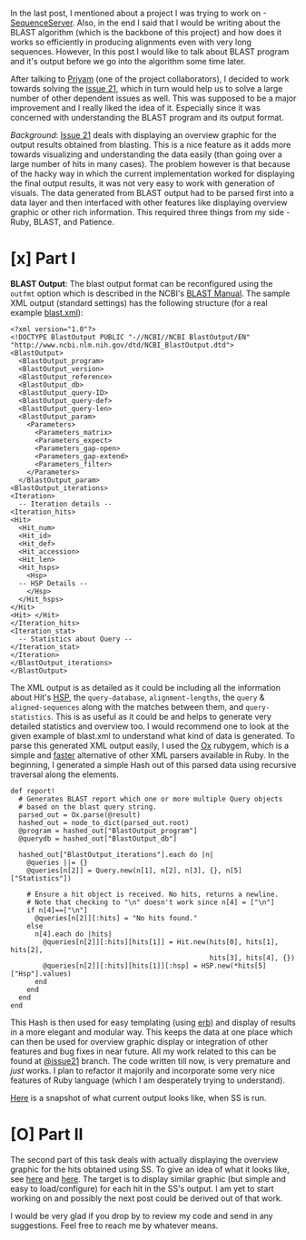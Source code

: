 In the last post, I mentioned about a project I was trying to work on
-[SequenceServer](http://www.sequenceserver.com). Also, in the end I
said that I would be writing about the BLAST algorithm (which is the
backbone of this project) and how does it works so efficiently in
producing alignments even with very long sequences. However, In this
post I would like to talk about BLAST program and it\'s output before we
go into the algorithm some time later.

After talking to [Priyam](https://github.com/yeban) (one of the project
collaborators), I decided to work towards solving the [issue
21](https://github.com/yannickwurm/sequenceserver/issues/21), which in
turn would help us to solve a large number of other dependent issues as
well. This was supposed to be a major improvement and I really liked the
idea of it. Especially since it was concerned with understanding the
BLAST program and its output format.

*Background*: [Issue
21](https://github.com/yannickwurm/sequenceserver/issues/21) deals with
displaying an overview graphic for the output results obtained from
blasting. This is a nice feature as it adds more towards visualizing and
understanding the data easily (than going over a large number of hits in
many cases). The problem however is that because of the hacky way in
which the current implementation worked for displaying the final output
results, it was not very easy to work with generation of visuals. The
data generated from BLAST output had to be parsed first into a data
layer and then interfaced with other features like displaying overview
graphic or other rich information. This required three things from my
side - Ruby, BLAST, and Patience.

\[x\] Part I
============

**BLAST Output**: The blast output format can be reconfigured using the
`outfmt` option which is described in the NCBI\'s [BLAST
Manual](www.ncbi.nlm.nih.gov/books/NBK1763/?report=reader#!po=91.5094).
The sample XML output (standard settings) has the following structure
(for a real example
[blast.xml](https://gist.github.com/vivekiitkgp/e9fb422f177bec7f56b6#file-blast-xml)):

``` {.xml}
<?xml version="1.0"?>
<!DOCTYPE BlastOutput PUBLIC "-//NCBI//NCBI BlastOutput/EN" "http://www.ncbi.nlm.nih.gov/dtd/NCBI_BlastOutput.dtd">
<BlastOutput>
  <BlastOutput_program>
  <BlastOutput_version>
  <BlastOutput_reference>
  <BlastOutput_db>
  <BlastOutput_query-ID>
  <BlastOutput_query-def>
  <BlastOutput_query-len>
  <BlastOutput_param>
    <Parameters>
      <Parameters_matrix>
      <Parameters_expect>
      <Parameters_gap-open>
      <Parameters_gap-extend>
      <Parameters_filter>
    </Parameters>
  </BlastOutput_param>
<BlastOutput_iterations>
<Iteration>
  -- Iteration details --
<Iteration_hits>
<Hit>
  <Hit_num>
  <Hit_id>
  <Hit_def>
  <Hit_accession>
  <Hit_len>
  <Hit_hsps>
    <Hsp>
  -- HSP Details --
    </Hsp>
  </Hit_hsps>
</Hit>
<Hit> </Hit>
</Iteration_hits>
<Iteration_stat>
  -- Statistics about Query --
</Iteration_stat>
</Iteration>
</BlastOutput_iterations>
</BlastOutput>
```

The XML output is as detailed as it could be including all the
information about Hit\'s
[HSP](https://genomevolution.org/wiki/index.php/High-scoring_segment_pair),
the `query-database`, `alignment-lengths`, the `query` &
`aligned-sequences` along with the matches between them, and
`query-statistics`. This is as useful as it could be and helps to
generate very detailed statistics and overview too. I would recommend
one to look at the given example of blast.xml to understand what kind of
data is generated. To parse this generated XML output easily, I used the
[Ox](https://rubygems.org/gems/ox) rubygem, which is a simple and
[faster](http://www.ohler.com/dev/xml_with_ruby/xml_with_ruby.html)
alternative of other XML parsers available in Ruby. In the beginning, I
generated a simple Hash out of this parsed data using recursive
traversal along the elements.

``` {.ruby}
def report! 
  # Generates BLAST report which one or more multiple Query objects
  # based on the blast query string.
  parsed_out = Ox.parse(@result)
  hashed_out = node_to_dict(parsed_out.root)
  @program = hashed_out["BlastOutput_program"]
  @querydb = hashed_out["BlastOutput_db"]

  hashed_out["BlastOutput_iterations"].each do |n|
    @queries ||= {}
    @queries[n[2]] = Query.new(n[1], n[2], n[3], {}, n[5]["Statistics"])

    # Ensure a hit object is received. No hits, returns a newline.
    # Note that checking to "\n" doesn't work since n[4] = ["\n"]
    if n[4]==["\n"]
      @queries[n[2]][:hits] = "No hits found."
    else
      n[4].each do |hits|
        @queries[n[2]][:hits][hits[1]] = Hit.new(hits[0], hits[1], hits[2],
                                                 hits[3], hits[4], {})
        @queries[n[2]][:hits][hits[1]][:hsp] = HSP.new(*hits[5]["Hsp"].values)
      end
    end
  end
end
```

This Hash is then used for easy templating (using
[erb](http://ruby-doc.org/stdlib-1.9.3/libdoc/erb/rdoc/ERB.html)) and
display of results in a more elegant and modular way. This keeps the
data at one place which can then be used for overview graphic display or
integration of other features and bug fixes in near future. All my work
related to this can be found at
[\@issue21](https://github.com/vivekiitkgp/sequenceserver/tree/issue21)
branch. The code written till now, is very premature and *just* works. I
plan to refactor it majorily and incorporate some very nice features of
Ruby language (which I am desperately trying to understand).

[Here](https://drive.google.com/file/d/0B3eGCB261PalWTJnODloLXAtdGM/edit?usp=sharing)
is a snapshot of what current output looks like, when SS is run.

\[O\] Part II
=============

The second part of this task deals with actually displaying the overview
graphic for the hits obtained using SS. To give an idea of what it looks
like, see [here](http://www.biodalliance.org/) and
[here](http://canvasxpress.org/genome.html). The target is to display
similar graphic (but simple and easy to load/configure) for each hit in
the SS\'s output. I am yet to start working on and possibly the next
post could be derived out of that work.

I would be very glad if you drop by to review my code and send in any
suggestions. Feel free to reach me by whatever means.
